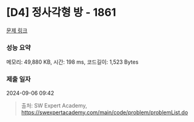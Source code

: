 # [D4] 정사각형 방 - 1861 

[문제 링크](https://swexpertacademy.com/main/code/problem/problemDetail.do?contestProbId=AV5LtJYKDzsDFAXc) 

### 성능 요약

메모리: 49,880 KB, 시간: 198 ms, 코드길이: 1,523 Bytes

### 제출 일자

2024-09-06 09:42



> 출처: SW Expert Academy, https://swexpertacademy.com/main/code/problem/problemList.do